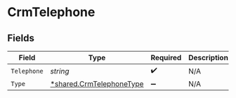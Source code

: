 # CrmTelephone


## Fields

| Field                                                                      | Type                                                                       | Required                                                                   | Description                                                                |
| -------------------------------------------------------------------------- | -------------------------------------------------------------------------- | -------------------------------------------------------------------------- | -------------------------------------------------------------------------- |
| `Telephone`                                                                | *string*                                                                   | :heavy_check_mark:                                                         | N/A                                                                        |
| `Type`                                                                     | [*shared.CrmTelephoneType](../../../pkg/models/shared/crmtelephonetype.md) | :heavy_minus_sign:                                                         | N/A                                                                        |